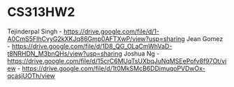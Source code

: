 # CS313HW2

Tejinderpal Singh - https://drive.google.com/file/d/1-A0CmS5FIhCvyG2kXKJq86Gmp0AFTXwP/view?usp=sharing
Jean Gomez - https://drive.google.com/file/d/1D8_QG_OLaCmWhVaD-t8NRHDN_M3bnQHs/view?usp=sharing
Joshua Ng  - https://drive.google.com/file/d/15crC6MUqTsUXbqJuNqMSEePofv8f97Ot/view
           - https://drive.google.com/file/d/1t0MkSMcB6DDimuqoPVDwOx-qcasjUOTh/view

